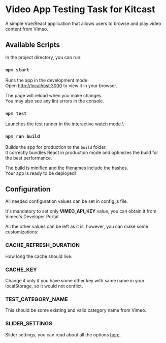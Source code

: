 # Video App Testing Task for Kitcast

A simple Vue/React application that allows users to browse and play video content from Vimeo.

## Available Scripts

In the project directory, you can run:

### `npm start`

Runs the app in the development mode.\
Open [http://localhost:3000](http://localhost:3000) to view it in your browser.

The page will reload when you make changes.\
You may also see any lint errors in the console.

### `npm test`

Launches the test runner in the interactive watch mode.\

### `npm run build`

Builds the app for production to the `build` folder.\
It correctly bundles React in production mode and optimizes the build for the best performance.

The build is minified and the filenames include the hashes.\
Your app is ready to be deployed!

## Configuration

All needed configuration values can be set in config.js file.

It's mandatory to set only **VIMEO_API_KEY** value, you can obtain it from Vimeo's Developer Portal.

All the other values can be left as it is, however, you can make some customizations:

### CACHE_REFRESH_DURATION

How long the cache should live.

### CACHE_KEY

Change it only if you have some other key with same name in your localStorage, so it would not conflict.

### TEST_CATEGORY_NAME

This should be some existing and valid category name from Vimeo.

### SLIDER_SETTINGS

Slider settings, you can read about all the options [here](https://react-slick.neostack.com/docs/api).